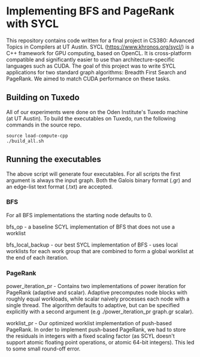 # Implementing BFS and PageRank with SYCL

This repository contains code written for a final project in CS380: Advanced Topics in Compilers at UT Austin. SYCL (https://www.khronos.org/sycl/) is a C++ framework for GPU computing, based on OpenCL. It is cross-platform compatible and significantly easier to use than architecture-specific languages such as CUDA. The goal of this project was to write SYCL applications for two standard graph algorithms: Breadth First Search and PageRank. We aimed to match CUDA performance on these tasks.

## Building on Tuxedo
All of our experiments were done on the Oden Institute's Tuxedo machine (at UT Austin). To build the executables on Tuxedo, run the following commands in the source repo.

    source load-compute-cpp
    ./build_all.sh

## Running the executables

The above script will generate four executables. For all scripts the first argument is always the input graph.
Both the Galois binary format (.gr) and an edge-list text format (.txt) are accepted.

### BFS 

For all BFS implementations the starting node defaults to 0.

bfs_op - a baseline SCYL implementation of BFS that does not use a worklist

bfs_local_backup - our best SYCL implementation of BFS - uses local worklists for each work group that are combined to form a global worklist at the end of each iteration.

### PageRank

power_iteration_pr - Contains two implementations of power iteration for PageRank (adaptive and scalar). Adaptive precomputes node blocks with roughly equal workloads, while scalar naively processes each node with a single thread. The algorithm defaults to adaptive, but can be specified explicitly with a second argument (e.g ./power_iteration_pr graph.gr scalar).

worklist_pr - Our optimized worklist implementation of push-based PageRank. In order to implement push-based PageRank, we had to store the residuals in integers with a fixed scaling factor (as SCYL doesn't support atomic floating point operations, or atomic 64-bit integers). This led to some small round-off error.
